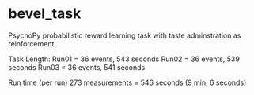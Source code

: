 # bevel_task

PsychoPy probabilistic reward learning task with taste adminstration as reinforcement

Task Length: 
Run01 = 36 events, 543 seconds
Run02 = 36 events, 539 seconds
Run03 = 36 events, 541 seconds

Run time (per run) 
273 measurements = 546 seconds (9 min, 6 seconds)

